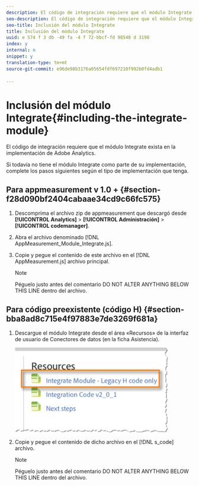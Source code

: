 ```yaml
---
description: El código de integración requiere que el módulo Integrate exista en la implementación de Adobe Analytics.
seo-description: El código de integración requiere que el módulo Integrate exista en la implementación de Adobe Analytics.
seo-title: Inclusión del módulo Integrate
title: Inclusión del módulo Integrate
uuid: e 574 f 3 db -49 fa -4 f 72-bbcf-fd 98540 d 3198
index: y
internal: n
snippet: y
translation-type: tm+mt
source-git-commit: e96de98b3176a05654fdf697210f992b0fd4adb1

---
```



# Inclusión del módulo Integrate{#including-the-integrate-module}

El código de integración requiere que el módulo Integrate exista en la implementación de Adobe Analytics.

Si todavía no tiene el módulo Integrate como parte de su implementación, complete los pasos siguientes según el tipo de implementación que tenga.

## Para appmeasurement v 1.0 + {#section-f28d090bf2404cabaae34cd9c66fc575}

1. Descomprima el archivo zip de appmeasurement que descargó desde **[!UICONTROL Analytics]** &gt; **[!UICONTROL Administración]** &gt; **[!UICONTROL codemanager]**.

1. Abra el archivo denominado [!DNL AppMeasurement_Module_Integrate.js].
1. Copie y pegue el contenido de este archivo en el [!DNL AppMeasurement.js] archivo principal.

   >[!NOTE]
   >
   >Péguelo justo antes del comentario DO NOT ALTER ANYTHING BELOW THIS LINE dentro del archivo.

## Para código preexistente (código H) {#section-bba8ad8c715e4f97883e7de3269f681a}

1. Descargue el módulo Integrate desde el área «Recursos» de la interfaz de usuario de Conectores de datos (en la ficha Asistencia).

   ![](assets/h_code.png)

1. Copie y pegue el contenido de dicho archivo en el [!DNL s_code] archivo.

   >[!NOTE]
   >
   >Péguelo justo antes del comentario DO NOT ALTER ANYTHING BELOW THIS LINE dentro del archivo.

